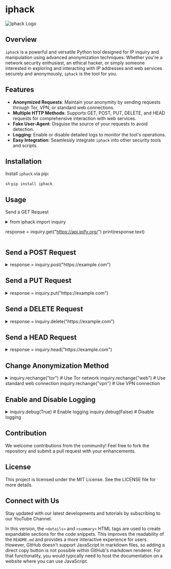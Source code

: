 # iphack

![iphack Logo](https://example.com/logo.png)

## Overview

`iphack` is a powerful and versatile Python tool designed for IP inquiry and manipulation using advanced anonymization techniques. Whether you're a network security enthusiast, an ethical hacker, or simply someone interested in exploring and interacting with IP addresses and web services securely and anonymously, `iphack` is the tool for you.

## Features

- **Anonymized Requests**: Maintain your anonymity by sending requests through Tor, VPN, or standard web connections.
- **Multiple HTTP Methods**: Supports GET, POST, PUT, DELETE, and HEAD requests for comprehensive interaction with web services.
- **Fake User-Agent**: Disguise the source of your requests to avoid detection.
- **Logging**: Enable or disable detailed logs to monitor the tool's operations.
- **Easy Integration**: Seamlessly integrate `iphack` into other security tools and scripts.

## Installation

Install `iphack` via pip:

```sh```
```pip install iphack```

## Usage
Send a GET Request
<details>
<summary>from iphack import inquiry

response = inquiry.get("https://api.ipify.org/")
print(response.text)</summary>
</details>

## Send a POST Request
<details>
<summary>response = inquiry.post("https://example.com")</summary>
</details>

## Send a PUT Request
<details>
<summary>response = inquiry.put("https://example.com")
</summary>
</details>

## Send a DELETE Request
<details>
<summary>response = inquiry.delete("https://example.com")</summary>
</details>

## Send a HEAD Request
<details>
<summary>response = inquiry.head("https://example.com")</summary>
</details>

## Change Anonymization Method
<details>
<summary>inquiry.rechange("tor")   # Use Tor network
inquiry.rechange("web")   # Use standard web connection
inquiry.rechange("vpn")   # Use VPN connection
</summary>
</details>

## Enable and Disable Logging
<details>
<summary>inquiry.debug(True)  # Enable logging
inquiry.debug(False) # Disable logging</summary>
</details>

## Contribution

We welcome contributions from the community! Feel free to fork the repository and submit a pull request with your enhancements.

## License

This project is licensed under the MIT License. See the LICENSE file for more details.

## Connect with Us

Stay updated with our latest developments and tutorials by subscribing to our YouTube Channel.


In this version, the `<details>` and `<summary>` HTML tags are used to create expandable sections for the code snippets. This improves the readability of the `README.md` and provides a more interactive experience for users. However, GitHub doesn't support JavaScript in markdown files, so adding a direct copy button is not possible within GitHub's markdown renderer. For that functionality, you would typically need to host the documentation on a website where you can use JavaScript.
